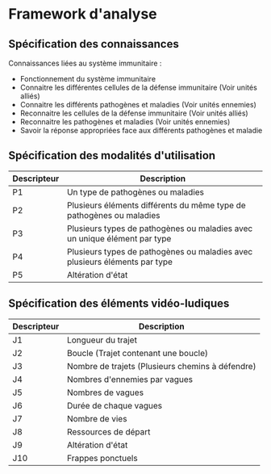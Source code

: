 # Framework d'analyse

## Spécification des connaissances

Connaissances liées au système immunitaire :

- Fonctionnement du système immunitaire
- Connaitre les différentes cellules de la défense immunitaire (Voir unités alliés)
- Connaitre les différents pathogènes et maladies (Voir unités ennemies)
- Reconnaitre les cellules de la défense immunitaire (Voir unités alliés)
- Reconnaitre les pathogènes et maladies (Voir unités ennemies)
- Savoir la réponse appropriées face aux différents pathogènes et maladie

## Spécification des modalités d'utilisation

Descripteur | Description
---         | ---
P1          | Un type de pathogènes ou maladies 
P2          | Plusieurs éléments différents du même type de pathogènes ou maladies 
P3          | Plusieurs types de pathogènes ou maladies avec un unique élément par type
P4          | Plusieurs types de pathogènes ou maladies avec plusieurs éléments par type
P5          | Altération d'état 

## Spécification des éléments vidéo-ludiques

Descripteur | Description
---         | ---
J1          | Longueur du trajet
J2          | Boucle (Trajet contenant une boucle)
J3          | Nombre de trajets (Plusieurs chemins à défendre)
J4          | Nombres d'ennemies par vagues
J5          | Nombres de vagues
J6          | Durée de chaque vagues
J7          | Nombre de vies
J8          | Ressources de départ
J9          | Altération d'état
J10         | Frappes ponctuels 

